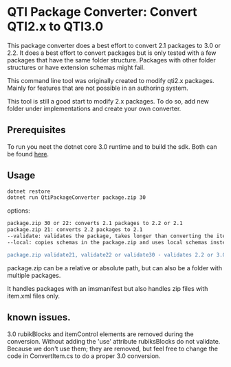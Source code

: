 # QTI Package Converter: Convert QTI2.x to QTI3.0

This package converter does a best effort to convert 2.1 packages to 3.0 or 2.2.
It does a best effort to convert packages but is only tested with a few packages that have
the same folder structure. Packages with other folder structures or have extension schemas might fail.

This command line tool was originally created to modify qti2.x packages.
Mainly for features that are not possible in an authoring system.

This tool is still a good start to modify 2.x packages. To do so, add new folder
under implementations and create your own converter.

## Prerequisites

To run you neet the dotnet core 3.0 runtime and to build the sdk. Both can be found <a href="https://dotnet.microsoft.com/download/dotnet-core/3.0">here</a>.

## Usage

```sh
dotnet restore
dotnet run QtiPackageConverter package.zip 30
```

options: 
```sh
package.zip 30 or 22: converts 2.1 packages to 2.2 or 2.1
package.zip 21: converts 2.2 packages to 2.1
--validate: validates the package, takes longer than converting the item
--local: copies schemas in the package.zip and uses local schemas instead of ims schema's

package.zip validate21, validate22 or validate30 - validates 2.2 or 3.0 packages
```

package.zip can be a relative or absolute path, but can also be a folder with multiple packages.

It handles packages with an imsmanifest but also handles zip files with item.xml files only.

## known issues.

3.0
rubikBlocks and itemControl elements are removed during the conversion.
Without adding the 'use' attribute rubiksBlocks do not validate.
Because we don't use them; they are removed, but feel free to change the code in ConvertItem.cs
to do a proper 3.0 conversion.

